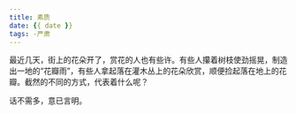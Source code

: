 ```yaml
---
title: 素质
date: {{ date }}
tags: -严肃
---
```

  最近几天，街上的花朵开了，赏花的人也有些许。有些人攥着树枝使劲摇晃，制造出一地的“花瓣雨”，有些人拿起落在灌木丛上的花朵欣赏，顺便捡起落在地上的花瓣。截然的不同的方式，代表着什么呢？

  话不需多，意已言明。
